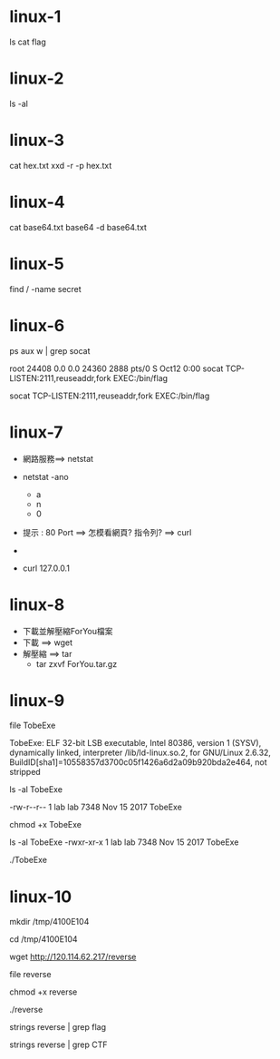 
# linux-1
ls
cat flag
 
# linux-2

ls -al

# linux-3

cat hex.txt
xxd -r -p hex.txt

# linux-4

cat base64.txt
base64 -d base64.txt

# linux-5

find / -name secret

# linux-6


ps aux w | grep socat


root       24408  0.0  0.0  24360  2888 pts/0    S    Oct12   0:00 socat TCP-LISTEN:2111,reuseaddr,fork EXEC:/bin/flag


socat  TCP-LISTEN:2111,reuseaddr,fork EXEC:/bin/flag


# linux-7

- 網路服務==>  netstat
 
- netstat -ano
  - a
  - n
  - 0

- 提示 : 80 Port  ==> 怎模看網頁? 指令列? ==> curl
- 
- curl 127.0.0.1

# linux-8

- 下載並解壓縮ForYou檔案
- 下載 ==> wget
- 解壓縮 ==> tar
  - tar zxvf ForYou.tar.gz


# linux-9

file TobeExe

TobeExe: ELF 32-bit LSB executable, Intel 80386, version 1 (SYSV), dynamically linked, 
interpreter /lib/ld-linux.so.2, for GNU/Linux 2.6.32, BuildID[sha1]=10558357d3700c05f1426a6d2a09b920bda2e464, not stripped


ls -al TobeExe

-rw-r--r-- 1 lab lab 7348 Nov 15  2017 TobeExe

chmod +x TobeExe


ls -al TobeExe
-rwxr-xr-x 1 lab lab 7348 Nov 15  2017 TobeExe


./TobeExe
# linux-10

mkdir /tmp/4100E104

cd /tmp/4100E104

wget http://120.114.62.217/reverse

file reverse

chmod +x reverse

./reverse

strings reverse | grep flag

strings reverse | grep CTF
